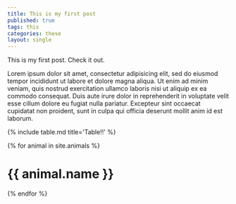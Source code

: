 ```yaml
---
title: This is my first post
published: true
tags: this
categories: these
layout: single
---
```


This is my first post. Check it out.

Lorem ipsum dolor sit amet, consectetur adipisicing elit, sed do eiusmod tempor incididunt ut labore et dolore magna aliqua. Ut enim ad minim veniam, quis nostrud exercitation ullamco laboris nisi ut aliquip ex ea commodo consequat. Duis aute irure dolor in reprehenderit in voluptate velit esse cillum dolore eu fugiat nulla pariatur. Excepteur sint occaecat cupidatat non proident, sunt in culpa qui officia deserunt mollit anim id est laborum.

{% include table.md title='Table!!' %}

{% for animal in site.animals %}
 <h1>{{ animal.name }}</h1>
{% endfor %}
